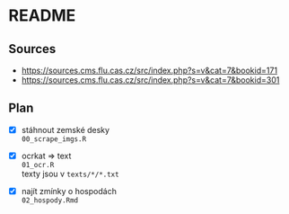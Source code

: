 # README

## Sources 
- https://sources.cms.flu.cas.cz/src/index.php?s=v&cat=7&bookid=171  
- https://sources.cms.flu.cas.cz/src/index.php?s=v&cat=7&bookid=301  

## Plan
- [x] stáhnout zemské desky  
    `00_scrape_imgs.R`
- [x] ocrkat => text  
    `01_ocr.R`  
    texty jsou v `texts/*/*.txt`  
- [x] najít zmínky o hospodách  
    `02_hospody.Rmd`
    
